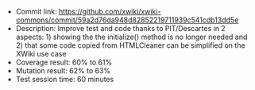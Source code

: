* Commit link: https://github.com/xwiki/xwiki-commons/commit/59a2d76da948d82852219711939c541cdb13dd5e
* Description: Improve test and code thanks to PIT/Descartes in 2 aspects: 1) showing the the initialize() method is no longer needed and 2) that some code copied from HTMLCleaner can be simplified on the XWiki use case
* Coverage result: 60% to 61%
* Mutation result: 62% to 63%
* Test session time: 60 minutes
